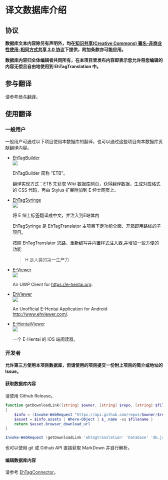 译文数据库介绍 
==================

## 协议

**数据库文本内容除另有声明外，均在[知识共享(Creative Commons) 署名-非商业性使用-相同方式共享 3.0 协议](LICENSE.md)下提供，附加条款亦可能应用。**

**数据库内容归全体编辑者共同所有，在本项目里发布内容即表示您允许将您编辑的内容无偿且自由地使用到 EhTagTranslation 中。**

## 参与翻译

请参考[参与翻译](CONTRIBUTING.md)。

## 使用翻译

### 一般用户

一般用户可通过以下项目使用本数据库的翻译，也可以通过这些项目向本数据库贡献翻译内容。

* [EhTagBuilder](https://github.com/Mapaler/EhTagTranslator/wiki/EhTagBuilder)  
  ![][plat-web]

  EhTagBuilder 简称 "ETB"。

  翻译实现方式：ETB 先获取 Wiki 数据库网页，获得翻译数据，生成对应格式的 CSS 代码，再由 Stylus 扩展附加到 E 绅士网页上。

* [EhTagSyringe](https://github.com/Mapaler/EhTagTranslator/wiki/EhTagSyringe)  
  ![][plat-web]

  将 E 绅士标签翻译成中文，并注入到E站体内

  EhTagSyringe 是 EhTagTranslator 主项目下走功能全面、开箱即用路线的子项目。

  按照 EhTagTranslator 思路，重新编写并内置样式注入器,并增加一些方便的功能

  >  H 是人类的第一生产力

* [E-Viewer](https://github.com/OpportunityLiu/E-Viewer)  
  ![][plat-uwp]

  An UWP Client for <https://e-hentai.org>.

* [EhViewer](https://github.com/seven332/EhViewer)  
  ![][plat-android]

  An Unofficial E-Hentai Application for Android <http://www.ehviewer.com/>.

* [E-HentaiViewer](https://github.com/kayanouriko/E-HentaiViewer)  
  ![][plat-ios]

  一个 E-Hentai 的 iOS 端阅读器。
  
### 开发者

**允许第三方使用本项目数据库，但请使用的项目提交一份附上项目的简介或地址的 Issue。**

#### 获取数据库内容

请使用 Github Release。

``` powershell
function getDownloadLink([string] $owner, [string] $repo, [string] $filename)
{
    $info = (Invoke-WebRequest "https://api.github.com/repos/$owner/$repo/releases/latest" -UseBasicParsing) | ConvertFrom-Json
    $asset = $info.assets | Where-Object { $_.name -eq $filename }
    return $asset.browser_download_url
}

Invoke-WebRequest (getDownloadLink 'ehtagtranslation' 'Database' 'db.json') -OutFile "db.json"
```

也可以使用 git 或 Github API 直接获取 MarkDown 并自行解析。

#### 编辑数据库内容

请参考 [EhTagConnector](https://github.com/ehtagtranslation/EhTagConnector)。

[plat-web]: https://img.shields.io/badge/platform-web-red.svg
[plat-ios]: https://img.shields.io/badge/platform-iOS-lightgrey.svg
[plat-uwp]: https://img.shields.io/badge/platform-UWP-blue.svg
[plat-android]: https://img.shields.io/badge/platform-Android-brightgreen.svg
